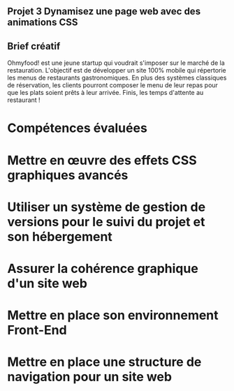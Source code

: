 
## Projet 3 Dynamisez une page web avec des animations CSS


## Brief créatif

Ohmyfood! est une jeune startup qui voudrait s'imposer sur le marché de la restauration.
L'objectif est de développer un site 100% mobile qui répertorie les menus de restaurants gastronomiques.
En plus des systèmes classiques de réservation, les clients pourront composer le menu de leur repas pour que les plats soient prêts à leur arrivée.
Finis, les temps d'attente au restaurant !


# Compétences évaluées

# Mettre en œuvre des effets CSS graphiques avancés
# Utiliser un système de gestion de versions pour le suivi du projet et son hébergement
# Assurer la cohérence graphique d'un site web
# Mettre en place son environnement Front-End
# Mettre en place une structure de navigation pour un site web



